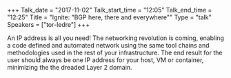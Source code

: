 +++
Talk_date = "2017-11-02"
Talk_start_time = "12:05"
Talk_end_time = "12:25"
Title = "Ignite: \"BGP here, there and everywhere\""
Type = "talk"
Speakers = ["tor-ledre"]
+++

An IP address is all you need! The networking revolution is coming, enabling a code defined and automated network using the same tool chains and methodologies used in the rest of your infrastructure. The end result for the user should always be one IP address for your host, VM or container, minimizing the the dreaded Layer 2 domain.
